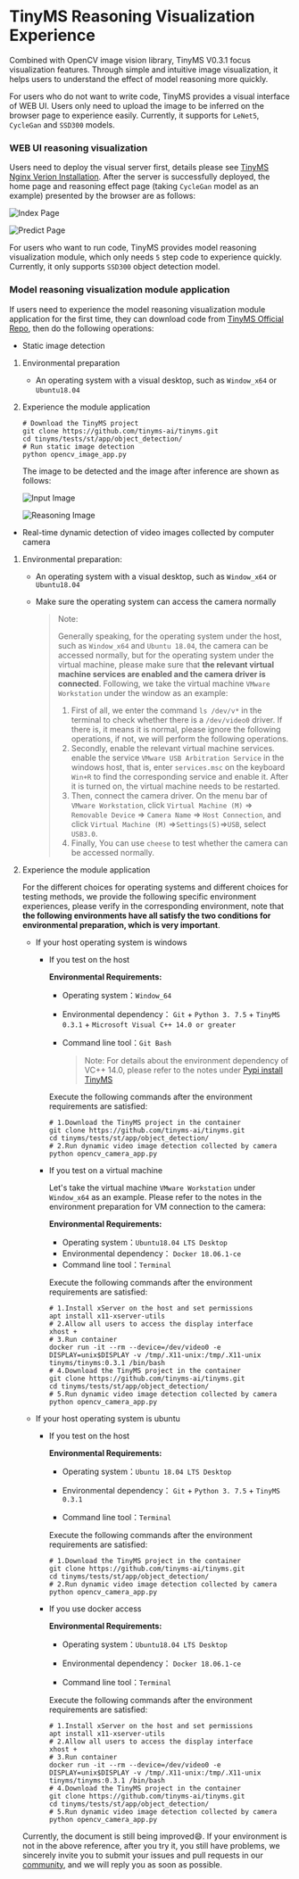 # TinyMS Reasoning Visualization Experience

Combined with OpenCV image vision library, TinyMS V0.3.1 focus visualization features. Through simple and intuitive image visualization, it helps users to understand the effect of model reasoning more quickly.

For users who do not want to write code, TinyMS provides a visual interface of WEB UI. Users only need to upload the image to be inferred on the browser page to experience easily. Currently, it supports for `LeNet5`, `CycleGan` and `SSD300` models.

### WEB UI reasoning visualization

Users need to deploy the visual server first, details please see [TinyMS Nginx Verion Installation](https://tinyms.readthedocs.io/en/latest/quickstart/install.html). After the server is successfully deployed, the home page and reasoning effect page (taking `CycleGan` model as an example) presented by the browser are as follows:

![Index Page](../_static/tinyms_web_index.jpg)

![Predict Page](../_static/tinyms_web_reasoning.jpg)

For users who want to run code, TinyMS provides model reasoning visualization module, which only needs `5` step code to experience quickly. Currently, it only supports `SSD300` object detection model.

### Model reasoning visualization module application

If users need to experience the model reasoning visualization module application for the first time, they can download code from [TinyMS Official Repo](https://github.com/tinyms-ai/tinyms), then do the following operations:

* Static image detection

1. Environmental preparation

   - An operating system with a visual desktop, such as `Window_x64` or `Ubuntu18.04`

2. Experience the module application

   ```script
   # Download the TinyMS project
   git clone https://github.com/tinyms-ai/tinyms.git
   cd tinyms/tests/st/app/object_detection/
   # Run static image detection
   python opencv_image_app.py
   ```

   The image to be detected and the image after inference are shown as follows:
   
   ![Input Image](../_static/tinyms_visulization_origin.jpg)
   
   ![Reasoning Image](../_static/tinyms_visulization_reasoning.jpg)

* Real-time dynamic detection of video images collected by computer camera

1. Environmental preparation:

   * An operating system with a visual desktop, such as `Window_x64` or `Ubuntu18.04`

   * Make sure the operating system can access the camera normally

     > Note: 
     >
     > Generally speaking, for the operating system under the host, such as `Window_x64` and `Ubuntu 18.04`, the camera can be accessed normally, but for the operating system under the virtual machine, please make sure that **the relevant virtual machine services are enabled and the camera driver is connected**. Following, we take the virtual machine `VMware Workstation` under the window as an example:
     >
     > 1. First of all, we enter the command `ls /dev/v*` in the terminal  to check whether there is a `/dev/video0` driver. If there is, it means it is normal, please ignore the following operations, if not, we will perform the following operations. 
     > 2. Secondly, enable the relevant virtual machine services. enable the service `VMware USB Arbitration Service` in the windows host, that is, enter `services.msc` on the keyboard `Win+R` to find the corresponding service and enable it. After it is turned on, the virtual machine needs to be restarted.
     > 3. Then, connect the camera driver. On the menu bar of `VMware Workstation`, click `Virtual Machine (M)` => `Removable Device` => `Camera Name` => `Host Connection`, and click `Virtual Machine (M)` =>`Settings(S)`=>`USB`, select `USB3.0`.
     > 4. Finally, You can use `cheese` to test whether the camera can be accessed normally.

2. Experience the module application

   For the different choices for operating systems and different choices for testing methods, we provide the following specific environment experiences, please verify in the corresponding environment, note that **the following environments have all satisfy the two conditions for environmental preparation, which is very important**.

   - If your host operating system is windows 

     - If you test on the host

       **Environmental Requirements:**

       - Operating system：`Window_64`

       - Environmental dependency： `Git` + `Python 3. 7.5` + `TinyMS 0.3.1` + `Microsoft Visual C++ 14.0 or greater`

       - Command line tool：`Git Bash`

         > Note: For details about the environment dependency of VC++ 14.0, please refer to the notes under [Pypi install TinyMS](https://tinyms.readthedocs.io/zh_CN/latest/quickstart/install.html)

       Execute the following commands after the environment requirements are satisfied: 

       ```script
       # 1.Download the TinyMS project in the container
       git clone https://github.com/tinyms-ai/tinyms.git
       cd tinyms/tests/st/app/object_detection/
       # 2.Run dynamic video image detection collected by camera
       python opencv_camera_app.py
       ```

     - If you test on a virtual machine

       Let's take the virtual machine `VMware Workstation` under `Window_x64` as an example. Please refer to the notes in the environment preparation for VM connection to the camera:

       **Environmental Requirements:**

       - Operating system：`Ubuntu18.04 LTS Desktop`
       - Environmental dependency：  `Docker 18.06.1-ce`
       - Command line tool：`Terminal`

       Execute the following commands after the environment requirements are satisfied: 

       ```script
       # 1.Install xServer on the host and set permissions
       apt install x11-xserver-utils
       # 2.Allow all users to access the display interface
       xhost +
       # 3.Run container
       docker run -it --rm --device=/dev/video0 -e DISPLAY=unix$DISPLAY -v /tmp/.X11-unix:/tmp/.X11-unix tinyms/tinyms:0.3.1 /bin/bash
       # 4.Download the TinyMS project in the container
       git clone https://github.com/tinyms-ai/tinyms.git
       cd tinyms/tests/st/app/object_detection/
       # 5.Run dynamic video image detection collected by camera
       python opencv_camera_app.py
       ```

   - If your host operating system is ubuntu

     - If you test on the host

       **Environmental Requirements:**

       - Operating system：`Ubuntu 18.04 LTS Desktop`
     
       - Environmental dependency： `Git` + `Python 3. 7.5` + `TinyMS 0.3.1`
     
       - Command line tool：`Terminal`
     
       Execute the following commands after the environment requirements are satisfied: 
     
       ```script
       # 1.Download the TinyMS project in the container
       git clone https://github.com/tinyms-ai/tinyms.git
       cd tinyms/tests/st/app/object_detection/
       # 2.Run dynamic video image detection collected by camera
       python opencv_camera_app.py
       ```
     
     - If you use docker access

       **Environmental Requirements:**

       - Operating system：`Ubuntu18.04 LTS Desktop`
       
       - Environmental dependency：  `Docker 18.06.1-ce`
       
       - Command line tool：`Terminal`
       
       Execute the following commands after the environment requirements are satisfied: 
       
       ```script
       # 1.Install xServer on the host and set permissions
       apt install x11-xserver-utils
       # 2.Allow all users to access the display interface
       xhost +
       # 3.Run container
       docker run -it --rm --device=/dev/video0 -e DISPLAY=unix$DISPLAY -v /tmp/.X11-unix:/tmp/.X11-unix tinyms/tinyms:0.3.1 /bin/bash
       # 4.Download the TinyMS project in the container
       git clone https://github.com/tinyms-ai/tinyms.git
       cd tinyms/tests/st/app/object_detection/
       # 5.Run dynamic video image detection collected by camera
       python opencv_camera_app.py
       ```
   
   Currently, the document is still being improved:smile:. If your environment is not in the above reference, after you try it, you still have problems, we sincerely invite you to submit your issues and pull requests in our [community](https://github.com/tinyms-ai/tinyms), and we will reply you as soon as possible.
